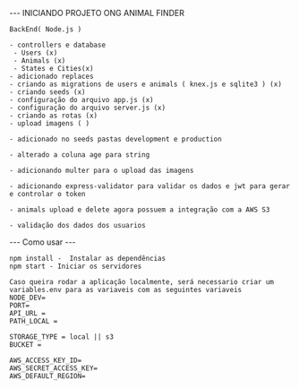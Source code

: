 --- INICIANDO PROJETO ONG ANIMAL FINDER

    BackEnd( Node.js )

    - controllers e database
     - Users (x)
     - Animals (x)
     - States e Cities(x)
    - adicionado replaces
    - criando as migrations de users e animals ( knex.js e sqlite3 ) (x)
    - criando seeds (x)
    - configuração do arquivo app.js (x)
    - configuração do arquivo server.js (x)
    - criando as rotas (x)
    - upload imagens ( )

    - adicionado no seeds pastas development e production

    - alterado a coluna age para string

    - adicionando multer para o upload das imagens

    - adicionando express-validator para validar os dados e jwt para gerar e controlar o token

    - animals upload e delete agora possuem a integração com a AWS S3

    - validação dos dados dos usuarios


   --- Como usar ---

    npm install -  Instalar as dependências
    npm start - Iniciar os servidores

    Caso queira rodar a aplicação localmente, será necessario criar um variables.env para as variaveis com as seguintes variaveis
    NODE_DEV=
    PORT=
    API_URL = 
    PATH_LOCAL = 

    STORAGE_TYPE = local || s3
    BUCKET = 

    AWS_ACCESS_KEY_ID=
    AWS_SECRET_ACCESS_KEY=
    AWS_DEFAULT_REGION=

